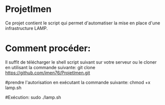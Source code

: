 # ProjetImen
Ce projet contient le script qui permet d'automatiser la mise en place d'une infrastructure LAMP.
# Comment procéder:
Il suffit de télécharger le shell script suivant sur votre serveur ou le cloner en utilisant la commande suivante: git clone https://github.com/imen76/ProjetImen.git

#prendre l'autorisation en exécutant la commande suivante:
chmod +x lamp.sh

#Exécution:
sudo ./lamp.sh
